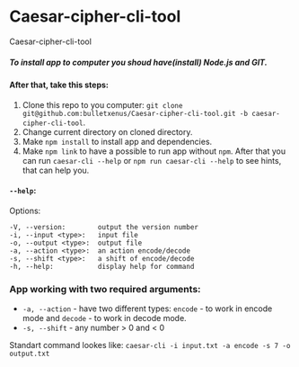 # Caesar-cipher-cli-tool
Caesar-cipher-cli-tool

##### To install app to computer you shoud have(install) Node.js and GIT.

#### After that, take this steps:

1. Clone this repo to you computer: `git clone git@github.com:bulletxenus/Caesar-cipher-cli-tool.git -b caesar-cipher-cli-tool`.
2. Change current directory on cloned directory.
3. Make `npm install` to install app and dependencies.
4. Make `npm link` to have a possible to run app without `npm`.
After that you can run `caesar-cli --help` or `npm run caesar-cli --help` to see hints, that can help you.


#### `--help`:

Options:

`-V, --version:        output the version number`  
`-i, --input <type>:   input file`  
`-o, --output <type>:  output file`  
`-a, --action <type>:  an action encode/decode`  
`-s, --shift <type>:   a shift of encode/decode`  
`-h, --help:           display help for command`  

### App working with two required arguments:
* `-a, --action` - have two different types: `encode` - to work in encode mode and `decode` - to work in decode mode.
* `-s, --shift` - any number > 0 and < 0

Standart command lookes like: `caesar-cli -i input.txt -a encode -s 7 -o output.txt`
